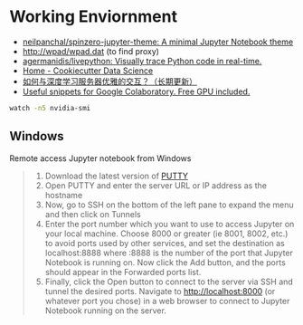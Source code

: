 # Working Enviornment

* [neilpanchal/spinzero-jupyter-theme: A minimal Jupyter Notebook theme](https://github.com/neilpanchal/spinzero-jupyter-theme)
* [http://wpad/wpad.dat](http://wpad/wpad.dat) \(to find proxy\)
* [agermanidis/livepython: Visually trace Python code in real-time.](https://github.com/agermanidis/livepython)
* [Home - Cookiecutter Data Science](https://drivendata.github.io/cookiecutter-data-science/)
* [如何与深度学习服务器优雅的交互？（长期更新）](https://zhuanlan.zhihu.com/p/32496193)
* [Useful snippets for Google Colaboratory. Free GPU included.](https://medium.com/machine-learning-world/useful-snippets-for-google-colaboratory-free-gpu-included-d976d6b3e6de)

```bash
watch -n5 nvidia-smi
```

## Windows

Remote access Jupyter notebook from Windows

> 1. Download the latest version of [PUTTY](http://www.putty.org/)
> 2. Open PUTTY and enter the server URL or IP address as the hostname
> 3. Now, go to SSH on the bottom of the left pane to expand the menu and then click on Tunnels
> 4. Enter the port number which you want to use to access Jupyter on your local machine. Choose 8000 or greater \(ie 8001, 8002, etc.\) to avoid ports used by other services, and set the destination as localhost:8888 where :8888 is the number of the port that Jupyter Notebook is running on. Now click the Add button, and the ports should appear in the Forwarded ports list.
> 5. Finally, click the Open button to connect to the server via SSH and tunnel the desired ports. Navigate to [http://localhost:8000](http://localhost:8000/) \(or whatever port you chose\) in a web browser to connect to Jupyter Notebook running on the server.

